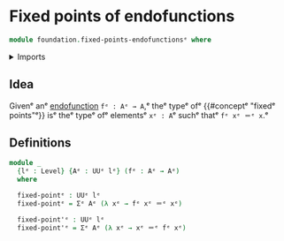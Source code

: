 # Fixed points of endofunctions

```agda
module foundation.fixed-points-endofunctionsᵉ where
```

<details><summary>Imports</summary>

```agda
open import foundation.dependent-pair-typesᵉ
open import foundation.universe-levelsᵉ

open import foundation-core.identity-typesᵉ
```

</details>

## Idea

Givenᵉ anᵉ [endofunction](foundation-core.endomorphisms.mdᵉ) `fᵉ : Aᵉ → A`,ᵉ theᵉ typeᵉ
ofᵉ {{#conceptᵉ "fixedᵉ points"ᵉ}} isᵉ theᵉ typeᵉ ofᵉ elementsᵉ `xᵉ : A`ᵉ suchᵉ thatᵉ
`fᵉ xᵉ ＝ᵉ x`.ᵉ

## Definitions

```agda
module _
  {lᵉ : Level} {Aᵉ : UUᵉ lᵉ} (fᵉ : Aᵉ → Aᵉ)
  where

  fixed-pointᵉ : UUᵉ lᵉ
  fixed-pointᵉ = Σᵉ Aᵉ (λ xᵉ → fᵉ xᵉ ＝ᵉ xᵉ)

  fixed-point'ᵉ : UUᵉ lᵉ
  fixed-point'ᵉ = Σᵉ Aᵉ (λ xᵉ → xᵉ ＝ᵉ fᵉ xᵉ)
```